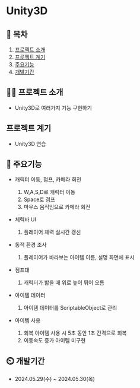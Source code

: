 # Unity3D

## 📖 목차
1. [프로젝트 소개](#프로젝트-소개)
2. [프로젝트 계기](#프로젝트-계기)
3. [주요기능](#주요기능)
4. [개발기간](#개발기간)
    
## 👨‍🏫 프로젝트 소개
+ Unity3D로 여러가지 기능 구현하기

## 프로젝트 계기
+ Unity3D 연습

## 💜 주요기능

- 캐릭터 이동, 점프, 카메라 회전
  1. W,A,S,D로 캐릭터 이동
  2. Space로 점프
  3. 마우스 움직임으로 카메라 회전

- 체력바 UI
  1. 플레이어 체력 실시간 갱신

- 동적 환경 조사
  1. 플레이어가 바라보는 아이템 이름, 설명 화면에 표시

- 점프대
  1. 캐릭터가 밟을 때 위로 높이 튀어 오름

- 아이템 데이터
  1. 아이템 데이터를 ScriptableObject로 관리

- 아이템 사용
  1. 회복 아이템 사용 시 5초 동안 1초 간격으로 회복
  2. 이동속도 증가 아이템 미구현


## ⏲️ 개발기간
- 2024.05.29(수) ~ 2024.05.30(목)
